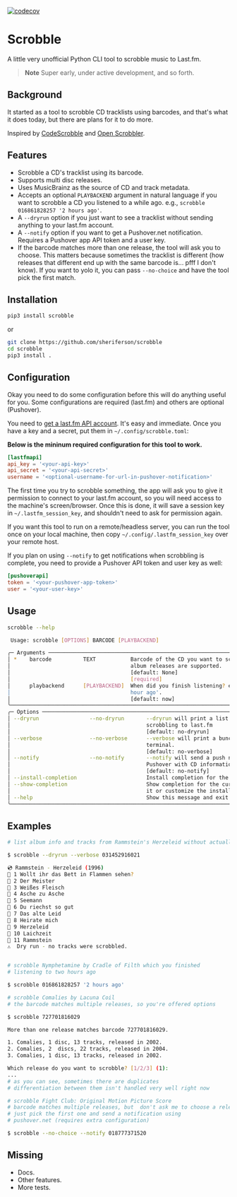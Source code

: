[![codecov](https://codecov.io/gh/sheriferson/scrobble/branch/test-workflow/graph/badge.svg?token=F5H7FXXB58)](https://codecov.io/gh/sheriferson/scrobble)

# Scrobble

A little very unofficial Python CLI tool to scrobble music to Last.fm.

> **Note**
> Super early, under active development, and so forth.


## Background

It started as a tool to scrobble CD tracklists using barcodes, and that's what it does today, but there are plans for it to do more.

Inspired by [CodeScrobble][] and [Open Scrobbler][].

[CodeScrobble]: https://codescrobble.com "CodeScrobble tool for scanning CD or record barcodes and scrobbling the tracklist."
[Open Scrobbler]: https://openscrobbler.com "Open Scrobbler tool for scrobbling albums or custom tracks."

## Features

- Scrobble a CD's tracklist using its barcode.
- Supports multi disc releases.
- Uses MusicBrainz as the source of CD and track metadata.
- Accepts an optional `PLAYBACKEND` argument in natural language if you want to scrobble a CD you listened to a while ago. e.g., `scrobble 016861828257 '2 hours ago'`.
- A `--dryrun` option if you just want to see a tracklist without sending anything to your last.fm account.
- A `--notify` option if you want to get a Pushover.net notification. Requires a Pushover app API token and a user key.
- If the barcode matches more than one release, the tool will ask you to choose. This matters because sometimes the tracklist is different (how releases that different end up with the same barcode is... pfff I don't know). If you want to yolo it, you can pass `--no-choice` and have the tool pick the first match.

## Installation

```sh
pip3 install scrobble
```

or

```sh
git clone https://github.com/sheriferson/scrobble
cd scrobble
pip3 install .
```

## Configuration

Okay you need to do some configuration before this will do anything useful for you. Some configurations are required (last.fm) and others are optional (Pushover).

You need to [get a last.fm API account][lastfmapi]. It's easy and immediate. Once you have a key and a secret, put them in `~/.config/scrobble.toml`:

[lastfmapi]: https://www.last.fm/api/account/create "Create a last.fm API account."

**Below is the mininum required configuration for this tool to work.**
```toml
[lastfmapi]
api_key = '<your-api-key>'
api_secret = '<your-api-secret>'
username = '<optional-username-for-url-in-pushover-notification>'
```

The first time you try to scrobble something, the app will ask you to give it permission to connect to your last.fm account, so you will need access to the machine's screen/browser. Once this is done, it will save a session key in `~/.lastfm_session_key`, and shouldn't need to ask for permission again.

If you want this tool to run on a remote/headless server, you can run the tool once on your local machine, then copy `~/.config/.lastfm_session_key` over your remote host.

If you plan on using `--notify` to get notifications when scrobbling is complete, you need to provide a Pushover API token and user key as well:


```toml
[pushoverapi]
token = '<your-pushover-app-token>'
user = '<your-user-key>'
```

## Usage

```sh
scrobble --help
```

```sh
 Usage: scrobble [OPTIONS] BARCODE [PLAYBACKEND]

╭─ Arguments ──────────────────────────────────────────────────────────────────────────────╮
│ *    barcode          TEXT           Barcode of the CD you want to scrobble. Double      │
│                                      album releases are supported.                       │
│                                      [default: None]                                     │
│                                      [required]                                          │
│      playbackend      [PLAYBACKEND]  When did you finish listening? e.g., 'now' or '1    │
│                                      hour ago'.                                          │
│                                      [default: now]                                      │
╰──────────────────────────────────────────────────────────────────────────────────────────╯
╭─ Options ────────────────────────────────────────────────────────────────────────────────╮
│ --dryrun                --no-dryrun       --dryrun will print a list of tracks without   │
│                                           scrobbling to last.fm                          │
│                                           [default: no-dryrun]                           │
│ --verbose               --no-verbose      --verbose will print a bunch of stuff to your  │
│                                           terminal.                                      │
│                                           [default: no-verbose]                          │
│ --notify                --no-notify       --notify will send a push notification via     │
│                                           Pushover with CD information.                  │
│                                           [default: no-notify]                           │
│ --install-completion                      Install completion for the current shell.      │
│ --show-completion                         Show completion for the current shell, to copy │
│                                           it or customize the installation.              │
│ --help                                    Show this message and exit.                    │
╰──────────────────────────────────────────────────────────────────────────────────────────╯

```

## Examples

```sh
# list album info and tracks from Rammstein's Herzeleid without actually scrobbling

$ scrobble --dryrun --verbose 031452916021

💿 Rammstein - Herzeleid (1996)
🎵 1 Wollt ihr das Bett in Flammen sehen?
🎵 2 Der Meister
🎵 3 Weißes Fleisch
🎵 4 Asche zu Asche
🎵 5 Seemann
🎵 6 Du riechst so gut
🎵 7 Das alte Leid
🎵 8 Heirate mich
🎵 9 Herzeleid
🎵 10 Laichzeit
🎵 11 Rammstein
⚠️  Dry run - no tracks were scrobbled.


# scrobble Nymphetamine by Cradle of Filth which you finished
# listening to two hours ago

$ scrobble 016861828257 '2 hours ago'

# scrobble Comalies by Lacuna Coil
# the barcode matches multiple releases, so you're offered options

$ scrobble 727701816029

More than one release matches barcode 727701816029.

1. Comalies, 1 disc, 13 tracks, released in 2002.
2. Comalies, 2  discs, 22 tracks, released in 2004.
3. Comalies, 1 disc, 13 tracks, released in 2002.

Which release do you want to scrobble? [1/2/3] (1):
...
# as you can see, sometimes there are duplicates
# differentiation between them isn't handled very well right now

# scrobble Fight Club: Original Motion Picture Score
# barcode matches multiple releases, but  don't ask me to choose a release,
# just pick the first one and send a notification using
# pushover.net (requires extra configuration)

$ scrobble --no-choice --notify 018777371520
```


## Missing

- Docs.
- Other features.
- More tests.
